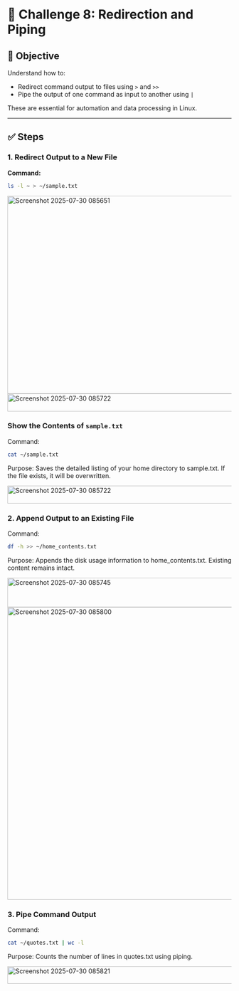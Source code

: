 # 🎯 Challenge 8: Redirection and Piping

## 🧠 Objective
Understand how to:
- Redirect command output to files using `>` and `>>`
- Pipe the output of one command as input to another using `|`

These are essential for automation and data processing in Linux.

---

## ✅ Steps

### 1. Redirect Output to a New File

**Command:**
```bash
ls -l ~ > ~/sample.txt
```

<img width="1141" height="445" alt="Screenshot 2025-07-30 085651" src="https://github.com/user-attachments/assets/234a2d19-209a-4198-bd11-ce38dd2cc725" />

<img width="1011" height="40" alt="Screenshot 2025-07-30 085722" src="https://github.com/user-attachments/assets/7a2325dc-0898-4418-93c8-2b1e17d3f538" />


### Show the Contents of `sample.txt`
Command:

```bash
cat ~/sample.txt
```
Purpose:
Saves the detailed listing of your home directory to sample.txt.
If the file exists, it will be overwritten.

<img width="1011" height="40" alt="Screenshot 2025-07-30 085722" src="https://github.com/user-attachments/assets/c91c6746-7808-4262-98cf-bfc04c69250e" />

### 2. Append Output to an Existing File
Command:

```bash
df -h >> ~/home_contents.txt
```
Purpose:
Appends the disk usage information to home_contents.txt.
Existing content remains intact.

<img width="856" height="66" alt="Screenshot 2025-07-30 085745" src="https://github.com/user-attachments/assets/d9053a7e-4694-4b4d-bb0d-6821bb4c6d13" />

<img width="725" height="658" alt="Screenshot 2025-07-30 085800" src="https://github.com/user-attachments/assets/76b56797-da8f-41d2-85c5-d359880b4b42" />

### 3. Pipe Command Output
Command:

```bash
cat ~/quotes.txt | wc -l
```
Purpose:
Counts the number of lines in quotes.txt using piping.

<img width="850" height="39" alt="Screenshot 2025-07-30 085821" src="https://github.com/user-attachments/assets/d8c476e9-3b69-4b99-95f1-c96034a51338" />

